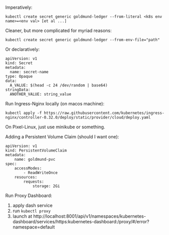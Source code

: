 Imperatively:
```
kubectl create secret generic goldmund-ledger --from-literal <k8s env name>=<env val> [et al ...]
```

Cleaner, but more complicated for myriad reasons:
```
kubectl create secret generic goldmund-ledger --from-env-file="path"
```

Or declaratively:
```
apiVersion: v1
kind: Secret
metadata:
  name: secret-name
type: Opaque
data:
  A_VALUE: $(head -c 24 /dev/random | base64)
stringData:
  ANOTHER_VALUE: string_value
```

Run Ingress-Nginx locally (on macos machine):
```
kubectl apply -f https://raw.githubusercontent.com/kubernetes/ingress-nginx/controller-0.32.0/deploy/static/provider/cloud/deploy.yaml
```

On Pixel-Linux, just use minikube or something.

Adding a Persistent Volume Claim (should I want one):
```
apiVersion: v1
kind: PersistentVolumeClaim
metadata:
    name: goldmund-pvc
spec:
    accessModes:
        - ReadWriteOnce
    resources:
        requests:
            storage: 2Gi
```

Run Proxy Dashboard:
1. apply dash service
2. run `kubectl proxy`
3. launch at http://localhost:8001/api/v1/namespaces/kubernetes-dashboard/services/https:kubernetes-dashboard:/proxy/#/error?namespace=default